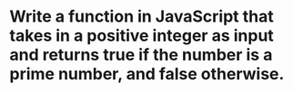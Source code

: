 # Write a function in JavaScript that takes in a positive integer as input and returns true if the number is a prime number, and false otherwise.

